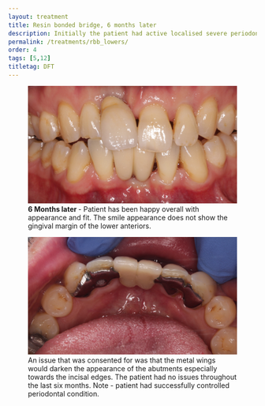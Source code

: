 ```yaml
---
layout: treatment
title: Resin bonded bridge, 6 months later
description: Initially the patient had active localised severe periodontitis on lower centrals. Grade 3 mobile, poor prognosis, non-vital. Patient could not afford implants, was happy having a bridge. Several bridge designs were considered. Due to moderate bone loss on the lower 2's and grade 2 mobility, the design involved also splinting from 3-3 to reduce mobility. The patient underwent periodontal treatment, IDC compliance improved, following lower central extractions, an immediate fit was done.
permalink: /treatments/rbb_lowers/
order: 4
tags: [5,12]
titletag: DFT
---
```


<div class="row">

  <div class="col-lg-6">
    <figure class="figure">
      <img src="/images/np/1.jpg" class="figure-img img-fluid rounded" alt="...">
      <figcaption class="figure-caption text-center">
        <strong>6 Months later </strong>- Patient has been happy overall with appearance and fit. The smile appearance does not show the gingival margin of the lower anteriors.
      </figcaption>
    </figure>
  </div>

  <div class="col-lg-6">
    <figure class="figure">
      <img src="/images/np/2.jpg" class="figure-img img-fluid rounded" alt="...">
      <figcaption class="figure-caption text-center">
        An issue that was consented for was that the metal wings would darken the appearance of the abutments especially towards the incisal edges. The patient had no issues throughout the last six months. Note - patient had successfully controlled periodontal condition.
      </figcaption>
    </figure>
  </div>
